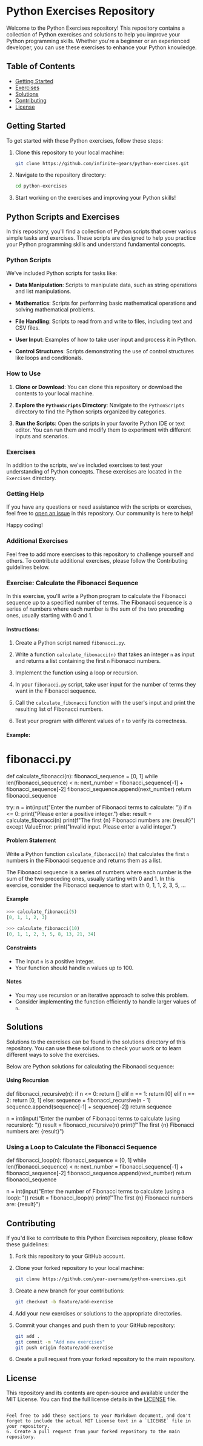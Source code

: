 
# Python Exercises Repository

Welcome to the Python Exercises repository! This repository contains a collection of Python exercises and solutions to help you improve your Python programming skills. Whether you're a beginner or an experienced developer, you can use these exercises to enhance your Python knowledge.

## Table of Contents

- [Getting Started](#getting-started)
- [Exercises](#exercises)
- [Solutions](#solutions)
- [Contributing](#contributing)
- [License](#license)

## Getting Started

To get started with these Python exercises, follow these steps:

1. Clone this repository to your local machine:

   ```bash
   git clone https://github.com/infinite-gears/python-exercises.git
   ```

2. Navigate to the repository directory:

   ```bash
   cd python-exercises
   ```

3. Start working on the exercises and improving your Python skills!

## Python Scripts and Exercises

In this repository, you'll find a collection of Python scripts that cover various simple tasks and exercises. These scripts are designed to help you practice your Python programming skills and understand fundamental concepts.

### Python Scripts

We've included Python scripts for tasks like:

- **Data Manipulation**: Scripts to manipulate data, such as string operations and list manipulations.

- **Mathematics**: Scripts for performing basic mathematical operations and solving mathematical problems.

- **File Handling**: Scripts to read from and write to files, including text and CSV files.

- **User Input**: Examples of how to take user input and process it in Python.

- **Control Structures**: Scripts demonstrating the use of control structures like loops and conditionals.

### How to Use

1. **Clone or Download**: You can clone this repository or download the contents to your local machine.

2. **Explore the `PythonScripts` Directory**: Navigate to the `PythonScripts` directory to find the Python scripts organized by categories.

3. **Run the Scripts**: Open the scripts in your favorite Python IDE or text editor. You can run them and modify them to experiment with different inputs and scenarios.

### Exercises

In addition to the scripts, we've included exercises to test your understanding of Python concepts. These exercises are located in the `Exercises` directory.

### Getting Help

If you have any questions or need assistance with the scripts or exercises, feel free to [open an issue](https://github.com/yourusername/yourrepository/issues) in this repository. Our community is here to help!

Happy coding!


<!-- Additional Exercises -->
### Additional Exercises

Feel free to add more exercises to this repository to challenge yourself and others. To contribute additional exercises, please follow the Contributing guidelines below.


### Exercise: Calculate the Fibonacci Sequence

In this exercise, you'll write a Python program to calculate the Fibonacci sequence up to a specified number of terms. The Fibonacci sequence is a series of numbers where each number is the sum of the two preceding ones, usually starting with 0 and 1.

#### Instructions:

1. Create a Python script named `fibonacci.py`.

2. Write a function `calculate_fibonacci(n)` that takes an integer `n` as input and returns a list containing the first `n` Fibonacci numbers.

3. Implement the function using a loop or recursion.

4. In your `fibonacci.py` script, take user input for the number of terms they want in the Fibonacci sequence.

5. Call the `calculate_fibonacci` function with the user's input and print the resulting list of Fibonacci numbers.

6. Test your program with different values of `n` to verify its correctness.

#### Example:


# fibonacci.py

def calculate_fibonacci(n):
    fibonacci_sequence = [0, 1]
    while len(fibonacci_sequence) < n:
        next_number = fibonacci_sequence[-1] + fibonacci_sequence[-2]
        fibonacci_sequence.append(next_number)
    return fibonacci_sequence

try:
    n = int(input("Enter the number of Fibonacci terms to calculate: "))
    if n <= 0:
        print("Please enter a positive integer.")
    else:
        result = calculate_fibonacci(n)
        print(f"The first {n} Fibonacci numbers are: {result}")
except ValueError:
    print("Invalid input. Please enter a valid integer.")


#### Problem Statement

Write a Python function `calculate_fibonacci(n)` that calculates the first `n` numbers in the Fibonacci sequence and returns them as a list.

The Fibonacci sequence is a series of numbers where each number is the sum of the two preceding ones, usually starting with 0 and 1. In this exercise, consider the Fibonacci sequence to start with 0, 1, 1, 2, 3, 5, ...

#### Example

```python
>>> calculate_fibonacci(5)
[0, 1, 1, 2, 3]

>>> calculate_fibonacci(10)
[0, 1, 1, 2, 3, 5, 8, 13, 21, 34]
```

#### Constraints

- The input `n` is a positive integer.
- Your function should handle `n` values up to 100.

#### Notes

- You may use recursion or an iterative approach to solve this problem.
- Consider implementing the function efficiently to handle larger values of `n`.

## Solutions

Solutions to the exercises can be found in the solutions directory of this repository. You can use these solutions to check your work or to learn different ways to solve the exercises.

Below are Python solutions for calculating the Fibonacci sequence:

#### Using Recursion

def fibonacci_recursive(n):
    if n <= 0:
        return []
    elif n == 1:
        return [0]
    elif n == 2:
        return [0, 1]
    else:
        sequence = fibonacci_recursive(n - 1)
        sequence.append(sequence[-1] + sequence[-2])
        return sequence

n = int(input("Enter the number of Fibonacci terms to calculate (using recursion): "))
result = fibonacci_recursive(n)
print(f"The first {n} Fibonacci numbers are: {result}")

### Using a Loop to Calculate the Fibonacci Sequence

def fibonacci_loop(n):
    fibonacci_sequence = [0, 1]
    while len(fibonacci_sequence) < n:
        next_number = fibonacci_sequence[-1] + fibonacci_sequence[-2]
        fibonacci_sequence.append(next_number)
    return fibonacci_sequence

n = int(input("Enter the number of Fibonacci terms to calculate (using a loop): "))
result = fibonacci_loop(n)
print(f"The first {n} Fibonacci numbers are: {result}")


## Contributing

If you'd like to contribute to this Python Exercises repository, please follow these guidelines:

1. Fork this repository to your GitHub account.

2. Clone your forked repository to your local machine:

   ```bash
   git clone https://github.com/your-username/python-exercises.git
   ```

3. Create a new branch for your contributions:

   ```bash
   git checkout -b feature/add-exercise
   ```

4. Add your new exercises or solutions to the appropriate directories.

5. Commit your changes and push them to your GitHub repository:

   ```bash
   git add .
   git commit -m "Add new exercises"
   git push origin feature/add-exercise
   ```

6. Create a pull request from your forked repository to the main repository.

## License

This repository and its contents are open-source and available under the MIT License. You can find the full license details in the [LICENSE](LICENSE) file.
```

Feel free to add these sections to your Markdown document, and don't forget to include the actual MIT License text in a `LICENSE` file in your repository.
6. Create a pull request from your forked repository to the main repository.
```

